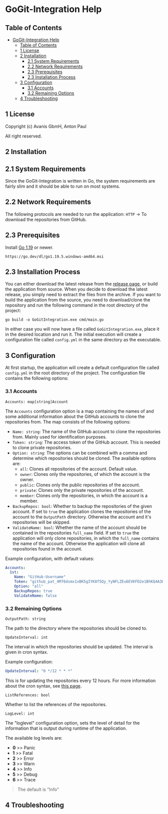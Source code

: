 # **GoGit-Integration Help**

## Table of Contents

- [GoGit-Integration Help](#gogit-integration-help)
  - [Table of Contents](#table-of-contents)
  - [1 License](#1-license)
  - [2 Installation](#2-installation)
    - [2.1 System Requirements](#21-system-requirements)
    - [2.2 Network Requirements](#22-network-requirements)
    - [2.3 Prerequisites](#23-prerequisites)
    - [2.3 Installation Process](#23-installation-process)
  - [3 Configuration](#3-configuration)
    - [3.1 Accounts](#31-accounts)
    - [3.2 Remaining Options](#32-remaining-options)
  - [4 Troubleshooting](#4-troubleshooting)

## 1 License

Copyright (c) Avanis GbmH, Anton Paul

All right reserved.

## 2 Installation

## 2.1 System Requirements

Since the GoGit-Integration is written in Go, the system requirements are fairly slim and it should be able to run on most systems.

## 2.2 Network Requirements

The following protocols are needed to run the application:
`HTTP` -> To download the repositories from GitHub.

## 2.3 Prerequisites

Install [Go 1.19](https://golang.org/doc/install) or newer.
```text
https://go.dev/dl/go1.19.5.windows-amd64.msi
```

## 2.3 Installation Process

You can either download the latest release from the [release page](https://github.com/AntonSkrub/GoGit-Integration/releases), or build the application from source.
When you decide to download the latest release, you simply need to extract the files from the archive.
If you want to build the application from the source, you need to download/clone the repository and run the following command in the root directory of the project:

```text
go build -o GoGitIntegration.exe cmd/main.go
```

In either case you will now have a file called `GoGitIntegration.exe`, place it in the desired location and run it. The initial execution will create a configuration file called `config.yml` in the same directory as the executable.

## 3 Configuration

At first startup, the application will create a default configuration file called `config.yml` in the root directory of the project.
The configuration file contains the following options:

### 3.1 Accounts
`Accounts: map[string]Account`

The `Accounts` configuration option is a map containing the names of and some additional information about the GitHub accounts to clone the repositories from.
The map consists of the following options:

- `Name: string`: The name of the GitHub account to clone the repositories from. Mainly used for identification purposes.  
- `Token: string`: The access token of the GitHub account. This is needed to clone private repositories.  
- `Option: string`: The options can be combined with a comma and determine which repositories should be cloned. The available options are:  
  - `all`: Clones all repositories of the account. Default value.  
  - `owner`: Clones only the repositories, of which the account is the owner.  
  - `public`: Clones only the public repositories of the account.  
  - `private`: Clones only the private repositories of the account.  
  - `member`: Clones only the repositories, in which the account is a member.  
- `BackupRepos: bool`: Whether to backup the repositories of the given account. If set to `true` the application clones the repositories of the account to the `OutputPath` directory. Otherwise the account and it's repositories will be skipped.  
- `ValidateName: bool`: Whether the name of the account should be contained in the repositories `full_name` field. If set to `true` the application will only clone repositories, in which the `full_name` contains the name of the account. Otherwise the application will clone all repositories found in the account.  

Example configuration, with default values:

```yaml
Accounts:
  1st:
    Name: "GitHub-Username"
    Token: "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"
    Option: "all"
    BackupRepos: true
    ValidateName: false
```
### 3.2 Remaining Options 
`OutputPath: string`

The path to the directory where the repositories should be cloned to.

`UpdateInterval: int`

The interval in which the repositories should be updated.
The interval is given in cron syntax.

Example configuration:

```yaml
UpdateInterval: "0 */12 * * *"
```

This is for updating the repositories every 12 hours.
For more information about the cron syntax, see [this page](https://pkg.go.dev/github.com/robfig/cron/v3#hdr-CRON_Expression_Format).

`ListReferences: bool`

Whether to list the references of the repositories.

`LogLevel: int`

The "loglevel" configuration option, sets the level of detail for the information that is output during runtime of the application.

The available log levels are:
- **0** >> Panic
- **1** >> Fatal
- **2** >> Error
- **3** >> Warn
- **4** >> Info
- **5** >> Debug
- **6** >> Trace
> The default is "Info"

## 4 Troubleshooting

